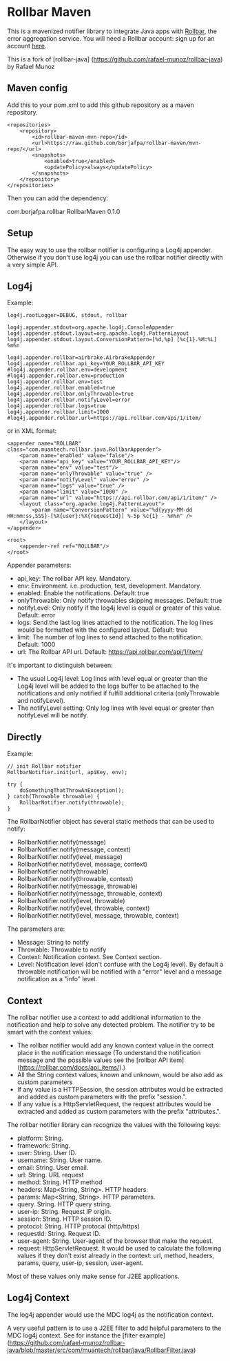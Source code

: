Rollbar Maven
=============

This is a mavenized notifier library to integrate Java apps with [Rollbar](https://rollbar.com/), the error aggregation service. You will need a Rollbar account: sign up for an account [here](https://rollbar.com/signup/).

This is a fork of [rollbar-java] (https://github.com/rafael-munoz/rollbar-java) by Rafael Munoz

Maven config
---------------

Add this to your pom.xml to add this github repository as a maven
repository.

    <repositories>
        <repository>
            <id>rollbar-maven-mvn-repo</id>
            <url>https://raw.github.com/borjafpa/rollbar-maven/mvn-repo/</url>
            <snapshots>
                <enabled>true</enabled>
                <updatePolicy>always</updatePolicy>
            </snapshots>
        </repository>
    </repositories>

Then you can add the dependency:

  <dependency>
      <groupId>com.borjafpa.rollbar</groupId>
      <artifactId>RollbarMaven</artifactId>
      <version>0.1.0</version>
  </dependency>


Setup
-------------

The easy way to use the rollbar notifier is configuring a Log4j appender. Otherwise if you don't use log4j you can use the rollbar notifier directly with a very simple API.

Log4j
-----

Example:

	log4j.rootLogger=DEBUG, stdout, rollbar

	log4j.appender.stdout=org.apache.log4j.ConsoleAppender
	log4j.appender.stdout.layout=org.apache.log4j.PatternLayout
	log4j.appender.stdout.layout.ConversionPattern=[%d,%p] [%c{1}.%M:%L] %m%n

	log4j.appender.rollbar=airbrake.AirbrakeAppender
	log4j.appender.rollbar.api_key=YOUR_ROLLBAR_API_KEY
	#log4j.appender.rollbar.env=development
	#log4j.appender.rollbar.env=production
	log4j.appender.rollbar.env=test
	log4j.appender.rollbar.enabled=true
	log4j.appender.rollbar.onlyThrowable=true
	log4j.appender.rollbar.notifyLevel=error
	log4j.appender.rollbar.logs=true
	log4j.appender.rollbar.limit=1000
	#log4j.appender.rollbar.url=https://api.rollbar.com/api/1/item/

or in XML format:

	<appender name="ROLLBAR" class="com.muantech.rollbar.java.RollbarAppender">
	    <param name="enabled" value="false"/>
	    <param name="api_key" value="YOUR_ROLLBAR_API_KEY"/>
	    <param name="env" value="test"/>
		<param name="onlyThrowable" value="true" />
		<param name="notifyLevel" value="error" />
		<param name="logs" value="true" />
		<param name="limit" value="1000" />
		<param name="url" value="https://api.rollbar.com/api/1/item/" />
	 	<layout class="org.apache.log4j.PatternLayout">
			<param name="ConversionPattern" value="%d{yyyy-MM-dd HH:mm:ss,SSS}-[%X{user}:%X{requestId}] %-5p %c{1} - %m%n" />
		</layout>
	</appender>

	<root>
		<appender-ref ref="ROLLBAR"/>
	</root>

Appender parameters:
* api_key: The rollbar API key. Mandatory.
* env: Environment. i.e. production, test, development. Mandatory.
* enabled: Enable the notifications. Default: true
* onlyThrowable: Only notify throwables skipping messages. Default: true
* notifyLevel: Only notify if the log4j level is equal or greater of this value. Default: error
* logs: Send the last log lines attached to the notification. The log lines would be formatted with the configured layout. Default: true
* limit: The number of log lines to send attached to the notification. Default: 1000
* url: The Rollbar API url. Default: https://api.rollbar.com/api/1/item/

It's important to distinguish between:
- The usual Log4j level: Log lines with level equal or greater than the Log4j level will be added to the logs buffer to be attached to the notifications and only notified if fulfill additional criteria (onlyThrowable and notifyLevel).
- The notifyLevel setting: Only log lines with level equal or greater than notifyLevel will be notify.

Directly
------------------------------

Example:

	// init Rollbar notifier
	RollbarNotifier.init(url, apiKey, env);

	try {
  		doSomethingThatThrowAnException();
	} catch(Throwable throwable) {
  		RollbarNotifier.notify(throwable);
	}

The RollbarNotifier object has several static methods that can be used to notify:
* RollbarNotifier.notify(message)
* RollbarNotifier.notify(message, context)
* RollbarNotifier.notify(level, message)
* RollbarNotifier.notify(level, message, context)
* RollbarNotifier.notify(throwable)
* RollbarNotifier.notify(throwable, context)
* RollbarNotifier.notify(message, throwable)
* RollbarNotifier.notify(message, throwable, context)
* RollbarNotifier.notify(level, throwable)
* RollbarNotifier.notify(level, throwable, context)
* RollbarNotifier.notify(level, message, throwable, context)


The parameters are:
* Message: String to notify
* Throwable: Throwable to notify
* Context: Notification context. See Context section.
* Level: Notification level (don't confuse with the Log4j level). By default a throwable notification will be notified with a "error" level and a message notification as a "info" level.

Context
------------------------------

The rollbar notifier use a context to add additional information to the notification and help to solve any detected problem. The notifier try to be smart with the context values:

* The rollbar notifier would add any known context value in the correct place in the notification message (To understand the notification message and the possible values see the [rollbar API item] (https://rollbar.com/docs/api_items/).)
* All the String context values, known and unknown, would be also add as custom parameters
* If any value is a HTTPSession, the session attributes would be extracted and added as custom parameters with the prefix "session.".
* If any value is a HttpServletRequest, the request attributes would be extracted and added as custom parameters with the prefix "attributes.".


The rollbar notifier library can recognize the values with the following keys:
* platform: String.
* framework: String.
* user: String. User ID.
* username: String. User name.
* email: String. User email.
* url: String. URL request
* method: String. HTTP method
* headers: Map<String, String>. HTTP headers.
* params: Map<String, String>. HTTP parameters.
* query. String. HTTP query string.
* user-ip: String. Request IP origin.
* session: String. HTTP session ID.
* protocol: String. HTTP protocal (http/https)
* requestId: String. Request ID.
* user-agent: String. User-agent of the browser that make the request.
* request: HttpServletRequest. It would be used to calculate the following values if they don't exist already in the context: url, method, headers, params, query, user-ip, session, user-agent.

Most of these values only make sense for J2EE applications.

Log4j Context
------------------------------

The log4j appender would use the MDC log4j as the notification context.

A very useful pattern is to use a J2EE filter to add helpful parameters to the MDC log4j context. See for instance the [filter example] (https://github.com/rafael-munoz/rollbar-java/blob/master/src/com/muantech/rollbar/java/RollbarFilter.java)
